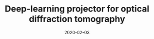 ---
title: "Deep-learning projector for optical diffraction tomography"
collection: publications
permalink: /publication/2020-deep-yang
date: 2020-02-03
venue: 'Optics express'
paperurl: 'https://www.osapublishing.org/oe/fulltext.cfm?uri=oe-28-3-3905&id=426399'
citation: 'Yang, F., Pham, T. A., Gupta, H., Unser, M., & Ma, J. (2020). Deep-learning projector for optical diffraction tomography. Optics express, 28(3), 3905-3921.'
---